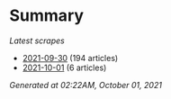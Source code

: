 # Summary
*Latest scrapes*
* [2021-09-30](https://github.com/nuuuwan/news_lk/blob/data/news_lk.2021-09-30.json) (194 articles)
* [2021-10-01](https://github.com/nuuuwan/news_lk/blob/data/news_lk.2021-10-01.json) (6 articles)

*Generated at 02:22AM, October 01, 2021*